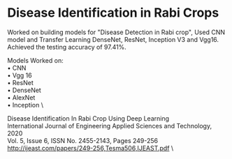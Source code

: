 # Disease Identification in Rabi Crops
 
Worked on building models for "Disease Detection in Rabi crop", Used CNN model and Transfer Learning DenseNet, ResNet, Inception V3 and Vgg16. Achieved the testing accuracy of 97.41%. <br>

Models Worked on: \
•	CNN \
•	Vgg 16 \
•	ResNet \
•	DenseNet \
•	AlexNet \
•	Inception \ 

Disease Identification In Rabi Crop Using Deep Learning \
International Journal of Engineering Applied Sciences and Technology, 2020 \
Vol. 5, Issue 6, ISSN No. 2455-2143, Pages 249-256 \
http://ijeast.com/papers/249-256,Tesma506,IJEAST.pdf \ 
